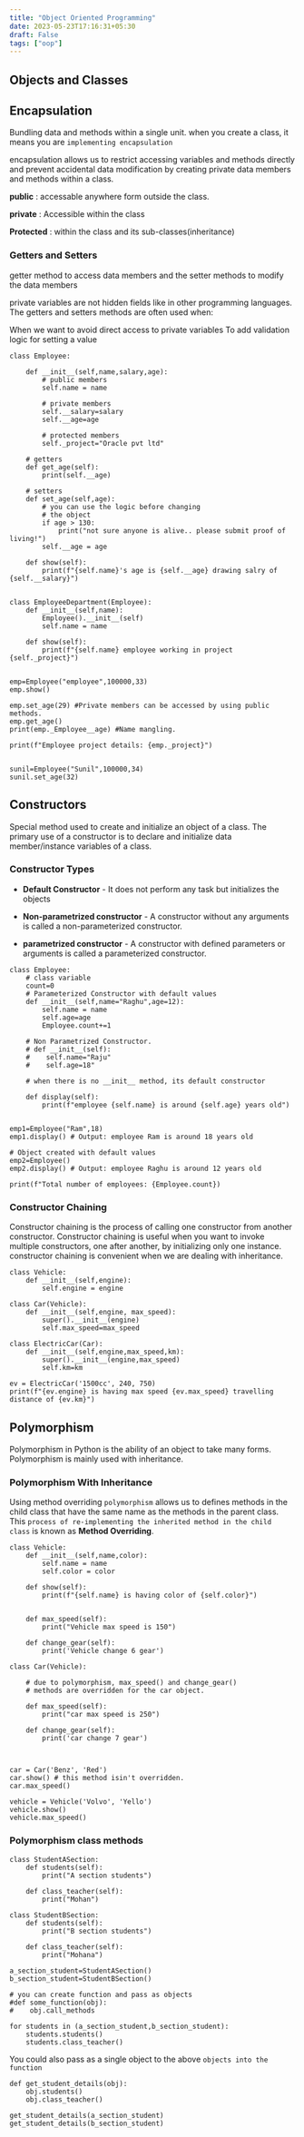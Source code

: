 ```yaml
---
title: "Object Oriented Programming"
date: 2023-05-23T17:16:31+05:30
draft: False
tags: ["oop"]
---
```

## Objects and Classes

## Encapsulation

Bundling data and methods within a single unit.
when you create a class, it means you are `implementing encapsulation`

encapsulation allows us to restrict accessing variables and methods directly and prevent accidental data modification by creating private data members and methods within a class. 

**public** : accessable anywhere form outside the class. 

**private** : Accessible within the class

**Protected** : within the class and its sub-classes(inheritance)


### Getters and Setters

getter method to access data members and the setter methods to modify the data members

private variables are not hidden fields like in other programming languages. The getters and setters methods are often used when:

When we want to avoid direct access to private variables
To add validation logic for setting a value

```
class Employee:

    def __init__(self,name,salary,age):
        # public members
        self.name = name

        # private members
        self.__salary=salary
        self.__age=age

        # protected members
        self._project="Oracle pvt ltd"

    # getters
    def get_age(self):
        print(self.__age)

    # setters
    def set_age(self,age):
        # you can use the logic before changing 
        # the object
        if age > 130:
            print("not sure anyone is alive.. please submit proof of living!")
        self.__age = age

    def show(self):
        print(f"{self.name}'s age is {self.__age} drawing salry of {self.__salary}")


class EmployeeDepartment(Employee):
    def __init__(self,name):
        Employee().__init__(self)
        self.name = name

    def show(self):
        print(f"{self.name} employee working in project {self._project}")


emp=Employee("employee",100000,33)
emp.show()

emp.set_age(29) #Private members can be accessed by using public methods.
emp.get_age()
print(emp._Employee__age) #Name mangling.

print(f"Employee project details: {emp._project}")


sunil=Employee("Sunil",100000,34)
sunil.set_age(32)
```

## Constructors

Special method used to create and initialize an object of a class. The primary use of a constructor is to declare and initialize data member/instance variables of a class.

### Constructor Types

- **Default Constructor** - It does not perform any task but initializes the objects
  
- **Non-parametrized constructor** - A constructor without any arguments is called a non-parameterized constructor. 

- **parametrized constructor** - A constructor with defined parameters or arguments is called a parameterized constructor.

```
class Employee:
    # class variable 
    count=0
    # Parameterized Constructor with default values
    def __init__(self,name="Raghu",age=12):
        self.name = name
        self.age=age
        Employee.count+=1

    # Non Parametrized Constructor.
    # def __init__(self):
    #    self.name="Raju"
    #    self.age=18"

    # when there is no __init__ method, its default constructor

    def display(self):
        print(f"employee {self.name} is around {self.age} years old")


emp1=Employee("Ram",18)
emp1.display() # Output: employee Ram is around 18 years old

# Object created with default values
emp2=Employee()
emp2.display() # Output: employee Raghu is around 12 years old

print(f"Total number of employees: {Employee.count})
```

### Constructor Chaining 

Constructor chaining is the process of calling one constructor from another constructor. Constructor chaining is useful when you want to invoke multiple constructors, one after another, by initializing only one instance. constructor chaining is convenient when we are dealing with inheritance.

```
class Vehicle:
    def __init__(self,engine):
        self.engine = engine 

class Car(Vehicle): 
    def __init__(self,engine, max_speed):
        super().__init__(engine)
        self.max_speed=max_speed

class ElectricCar(Car):
    def __init__(self,engine,max_speed,km):
        super().__init__(engine,max_speed)
        self.km=km

ev = ElectricCar('1500cc', 240, 750)
print(f"{ev.engine} is having max speed {ev.max_speed} travelling distance of {ev.km}")
```

## Polymorphism

Polymorphism in Python is the ability of an object to take many forms. Polymorphism is mainly used with inheritance. 

### Polymorphism With Inheritance

Using method overriding `polymorphism` allows us to defines methods in the child class that have the same name as the methods in the parent class. This `process of re-implementing the inherited method in the child class` is known as **Method Overriding**.


```
class Vehicle:
    def __init__(self,name,color):
        self.name = name
        self.color = color

    def show(self):
        print(f"{self.name} is having color of {self.color}")


    def max_speed(self):
        print("Vehicle max speed is 150")

    def change_gear(self):
        print('Vehicle change 6 gear')

class Car(Vehicle):

    # due to polymorphism, max_speed() and change_gear() 
    # methods are overridden for the car object.

    def max_speed(self):
        print("car max speed is 250")

    def change_gear(self):
        print('car change 7 gear')



car = Car('Benz', 'Red')
car.show() # this method isin't overridden.
car.max_speed()

vehicle = Vehicle('Volvo', 'Yello')
vehicle.show()
vehicle.max_speed()
```

### Polymorphism class methods

```
class StudentASection:
    def students(self):
        print("A section students")

    def class_teacher(self):
        print("Mohan")

class StudentBSection:
    def students(self):
        print("B section students")

    def class_teacher(self):
        print("Mohana")

a_section_student=StudentASection()
b_section_student=StudentBSection()

# you can create function and pass as objects
#def some_function(obj):
#    obj.call_methods

for students in (a_section_student,b_section_student):
    students.students()
    students.class_teacher()
```

You could also pass as a single object to the above `objects into the function`


```
def get_student_details(obj):
    obj.students()
    obj.class_teacher()

get_student_details(a_section_student)
get_student_details(b_section_student)
```


